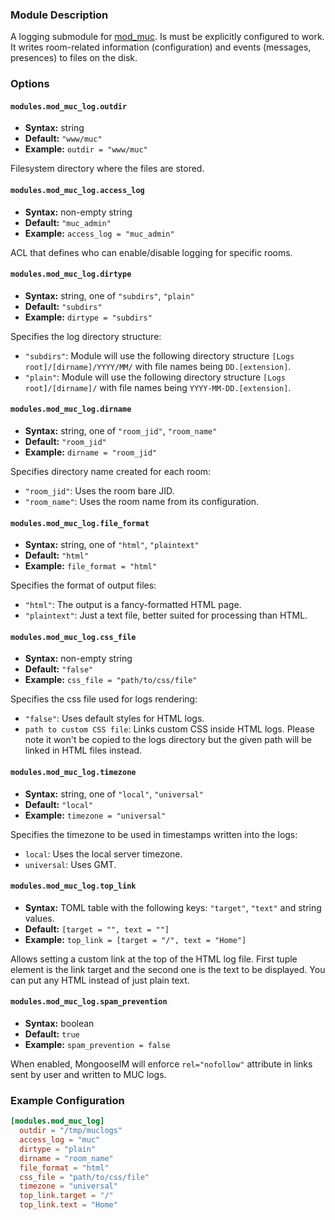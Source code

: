 ### Module Description
A logging submodule for [mod_muc](mod_muc.md). 
Is must be explicitly configured to work. 
It writes room-related information (configuration) and events (messages, presences) to files on the disk.

### Options

#### `modules.mod_muc_log.outdir`
* **Syntax:** string
* **Default:** `"www/muc"`
* **Example:** `outdir = "www/muc"`

Filesystem directory where the files are stored.

#### `modules.mod_muc_log.access_log`
* **Syntax:** non-empty string
* **Default:** `"muc_admin"`
* **Example:** `access_log = "muc_admin"`

ACL that defines who can enable/disable logging for specific rooms.

#### `modules.mod_muc_log.dirtype`
* **Syntax:** string, one of `"subdirs"`, `"plain"`
* **Default:** `"subdirs"`
* **Example:** `dirtype = "subdirs"`

Specifies the log directory structure:

* `"subdirs"`: Module will use the following directory structure `[Logs root]/[dirname]/YYYY/MM/` with file names being `DD.[extension]`.
* `"plain"`: Module will use the following directory structure `[Logs root]/[dirname]/` with file names being `YYYY-MM-DD.[extension]`.

#### `modules.mod_muc_log.dirname`
* **Syntax:** string, one of `"room_jid"`, `"room_name"`
* **Default:** `"room_jid"`
* **Example:** `dirname = "room_jid"`

Specifies directory name created for each room:

* `"room_jid"`: Uses the room bare JID.
* `"room_name"`: Uses the room name from its configuration.


#### `modules.mod_muc_log.file_format`
* **Syntax:** string, one of `"html"`, `"plaintext"`
* **Default:** `"html"`
* **Example:** `file_format = "html"`

Specifies the format of output files:

* `"html"`: The output is a fancy-formatted HTML page.
* `"plaintext"`: Just a text file, better suited for processing than HTML.

#### `modules.mod_muc_log.css_file`
* **Syntax:** non-empty string
* **Default:** `"false"`
* **Example:** `css_file = "path/to/css/file"`

Specifies the css file used for logs rendering:

* `"false"`: Uses default styles for HTML logs.
* `path to custom CSS file`: Links custom CSS inside HTML logs. Please note it won't be copied to the logs directory but the given path will be linked in HTML files instead.

#### `modules.mod_muc_log.timezone`
* **Syntax:** string, one of `"local"`, `"universal"`
* **Default:** `"local"`
* **Example:** `timezone = "universal"`

Specifies the timezone to be used in timestamps written into the logs:

* `local`: Uses the local server timezone.
* `universal`: Uses GMT.

#### `modules.mod_muc_log.top_link`
* **Syntax:** TOML table with the following keys: `"target"`, `"text"` and string values.
* **Default:** `[target = "", text = ""]`
* **Example:** `top_link = [target = "/", text = "Home"]`

Allows setting a custom link at the top of the HTML log file. 
First tuple element is the link target and the second one is the text to be displayed. 
You can put any HTML instead of just plain text.

#### `modules.mod_muc_log.spam_prevention`
* **Syntax:** boolean
* **Default:** `true`
* **Example:** `spam_prevention = false`

When enabled, MongooseIM will enforce `rel="nofollow"` attribute in links sent by user and written to MUC logs.

### Example Configuration

```toml
[modules.mod_muc_log]
  outdir = "/tmp/muclogs"
  access_log = "muc"
  dirtype = "plain"
  dirname = "room_name"
  file_format = "html"
  css_file = "path/to/css/file"
  timezone = "universal"
  top_link.target = "/"
  top_link.text = "Home"
```
